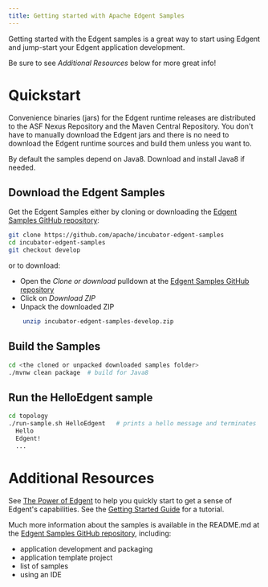 ```yaml
---
title: Getting started with Apache Edgent Samples
---
```


Getting started with the Edgent samples is a great way to start using Edgent and
jump-start your Edgent application development.

Be sure to see _Additional Resources_ below for more great info!

# Quickstart

Convenience binaries (jars) for the Edgent runtime releases are distributed
to the ASF Nexus Repository and the Maven Central Repository.  You don't have
to manually download the Edgent jars and there is no need to download the 
Edgent runtime sources and build them unless you want to.

By default the samples depend on Java8.  Download and install Java8 if needed.

## Download the Edgent Samples

Get the Edgent Samples either by cloning or downloading the [Edgent Samples GitHub repository](https://github.com/apache/incubator-edgent-samples):

```sh
git clone https://github.com/apache/incubator-edgent-samples
cd incubator-edgent-samples
git checkout develop
```
or to download:

  + Open the _Clone or download_ pulldown at the [Edgent Samples GitHub repository](https://github.com/apache/incubator-edgent-samples)
  + Click on _Download ZIP_
  + Unpack the downloaded ZIP

```sh
    unzip incubator-edgent-samples-develop.zip
```

## Build the Samples

```sh
cd <the cloned or unpacked downloaded samples folder>
./mvnw clean package  # build for Java8
```

## Run the HelloEdgent sample

```sh
cd topology
./run-sample.sh HelloEdgent   # prints a hello message and terminates
  Hello
  Edgent!
  ...
```

# Additional Resources

See [The Power of Edgent](power-of-edgent) to help you quickly start to get a sense of Edgent's capabilities.
See the [Getting Started Guide](edgent-getting-started) for a tutorial.

Much more information about the samples is available in the README.md at the [Edgent Samples GitHub repository](https://github.com/apache/incubator-edgent-samples), including:

  + application development and packaging
  + application template project
  + list of samples
  + using an IDE
